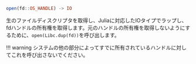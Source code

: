 ```julia
open(fd::OS_HANDLE) -> IO
```

生のファイルディスクリプタを取得し、Juliaに対応したIOタイプでラップし、fdハンドルの所有権を取得します。元のハンドルの所有権を取得しないようにするために、`open(Libc.dup(fd))`を呼び出します。

!!! warning
    システムの他の部分によってすでに所有されているハンドルに対してこれを呼び出さないでください。

